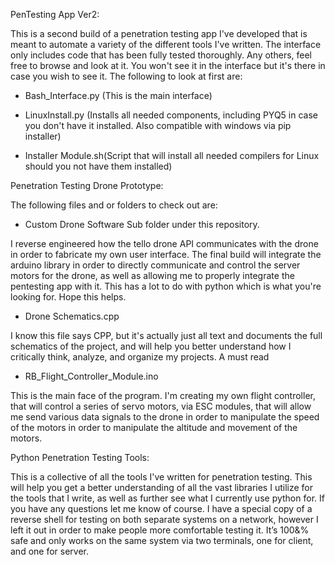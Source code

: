 
PenTesting App Ver2:

   This is a second build of a penetration testing app I've developed that is meant to automate     a variety of the different tools I've written. The interface only includes      code that has been fully tested thoroughly. Any others,  feel free to browse and look at it. You won't see it in the interface but it's there in case you wish to see it.        The following to look at first are:

   * Bash_Interface.py (This is the main interface)
      
   * LinuxInstall.py (Installs all needed components, including PYQ5 in case you don't have it installed. Also compatible with windows via pip installer)
      
   * Installer Module.sh(Script that will install all needed compilers for Linux should you not have them installed)

Penetration Testing Drone Prototype:
       
  The following files and or folders to check out are:
      
   * Custom Drone Software Sub folder under this repository. 

   I reverse engineered how the tello drone API communicates with the drone in order to fabricate my own user interface. The final build will integrate the arduino library in      order to directly communicate and control the server motors for the drone, as well as allowing me to properly integrate the pentesting app with it. This has a lot to do with    python which is what you're looking for. Hope this helps.
       
   * Drone Schematics.cpp

   I know this file says CPP, but it's actually just all text and documents the full schematics of the project, and will help you better understand how I critically think,          analyze, and organize my projects. A must read
       
   * RB_Flight_Controller_Module.ino
              
   This is the main face of the program. I'm creating my own flight controller, that will control a series of servo motors, via ESC modules, that will allow me send various        data signals to the drone in order to manipulate the speed of the motors in order to manipulate the altitude and movement of the motors. 

Python Penetration Testing Tools:
      
   This is a collective of all the tools I've written for penetration testing. This will help you get a better understanding of all the vast libraries I utilize for the tools      that I write, as well as further see what I currently use python for. If you have any questions let me know of course. I have a special copy of a reverse shell for testing on    both separate systems on a network, however I left it out in order to make people more comfortable testing it. It’s 100&% safe and only works on the same system via two          terminals, one for client, and one for server.
